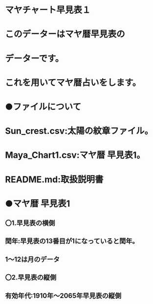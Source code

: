 # マヤチャート早見表１

# このデーターはマヤ暦早見表の
# データーです。

# これを用いてマヤ暦占いをします。

# ●ファイルについて

# Sun_crest.csv:太陽の紋章ファイル。
# Maya_Chart1.csv:マヤ暦 早見表1。
# README.md:取扱説明書

# ●マヤ暦 早見表1

## 〇1.早見表の横側
## 閏年:早見表の13番目が1になっていると閏年。
## 1～12は月のデータ

## 〇2.早見表の縦側
## 有効年代:1910年～2065年早見表の縦側



